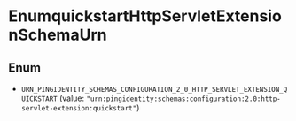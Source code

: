 

# EnumquickstartHttpServletExtensionSchemaUrn

## Enum


* `URN_PINGIDENTITY_SCHEMAS_CONFIGURATION_2_0_HTTP_SERVLET_EXTENSION_QUICKSTART` (value: `"urn:pingidentity:schemas:configuration:2.0:http-servlet-extension:quickstart"`)



